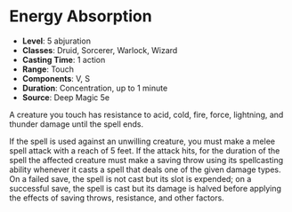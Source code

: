 # Energy Absorption

- **Level**: 5 abjuration
- **Classes**: Druid, Sorcerer, Warlock, Wizard
- **Casting Time**: 1 action
- **Range**: Touch
- **Components**: V, S
- **Duration**: Concentration, up to 1 minute
- **Source**: Deep Magic 5e

A creature you touch has resistance to acid, cold, fire, force, lightning, and thunder damage until the spell ends.

If the spell is used against an unwilling creature, you must make a melee spell attack with a reach of 5 feet. If the attack hits, for the duration of the spell the affected creature must make a saving throw using its spellcasting ability whenever it casts a spell that deals one of the given damage types. On a failed save, the spell is not cast but its slot is expended; on a successful save, the spell is cast but its damage is halved before applying the effects of saving throws, resistance, and other factors.

